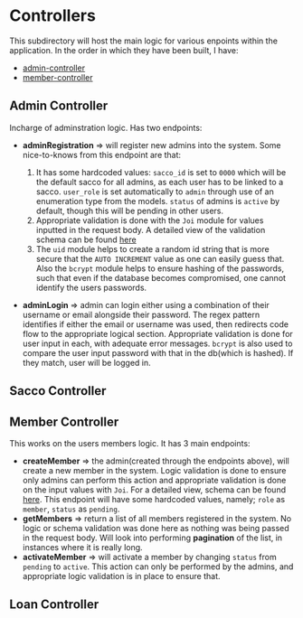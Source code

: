 # Controllers

This subdirectory will host the main logic for various enpoints within the application. In the order in which they have been built, I have:

- [admin-controller](##admin-controller)
- [member-controller](##member-controller)


## Admin Controller

Incharge of adminstration logic. Has two endpoints:
- **adminRegistration** => will register new admins into the system. Some nice-to-knows from this endpoint are that:
    1. It has some hardcoded values: `sacco_id` is set to `0000` which will be the default sacco for all admins, as each user has to be linked to a sacco. `user_role` is set automatically to `admin` through use of an enumeration type from the models. `status` of admins is `active` by default, though this will be pending in other users.
    2. Appropriate validation is done with the `Joi` module for values inputted in the request body. A detailed view of the validation schema can be found [here](../validators/admin.validators.ts)
    3. The `uid` module helps to create a random id string that is more secure that the `AUTO INCREMENT` value as one can easily guess that. Also the `bcrypt` module helps to ensure hashing of the passwords, such that even if the database becomes compromised, one cannot identify the users passwords.

- **adminLogin** => admin can login either using a combination of their username or email alongside their password. The regex pattern identifies if either the email or username was used, then redirects code flow to the appropriate logical section. Appropriate validation is done for user input in each, with adequate error messages. `bcrypt` is also used to compare the user input password with that in the db(which is hashed). If they match, user will be logged in. 

## Sacco Controller


## Member Controller

This works on the <strikethrough>users</strikethrough> members logic. It has 3 main endpoints:
- **createMember** => the admin(created through the endpoints above), will create a new member in the system. Logic validation is done to ensure only admins can perform this action and appropriate validation is done on the input values with `Joi`. For a detailed view, schema can be found [here](../validators/member.validators.ts). This endpoint will have some hardcoded values, namely; `role` as `member`, `status` as `pending`.
- **getMembers** => return a list of all members registered in the system. No logic or schema validation was done here as nothing was being passed in the request body. Will look into performing **pagination** of the list, in instances where it is really long.  
- **activateMember** => will activate a member by changing `status` from `pending` to `active`. This action can only be performed by the admins, and appropriate logic validation is in place to ensure that.


## Loan Controller


